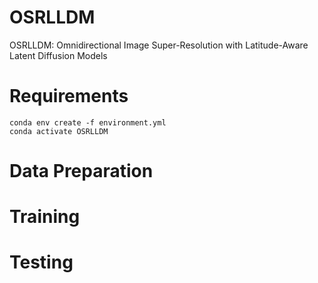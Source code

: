 # OSRLLDM
OSRLLDM: Omnidirectional Image Super-Resolution with Latitude-Aware Latent Diffusion Models

# Requirements

```
conda env create -f environment.yml
conda activate OSRLLDM
```

# Data Preparation


# Training


# Testing
